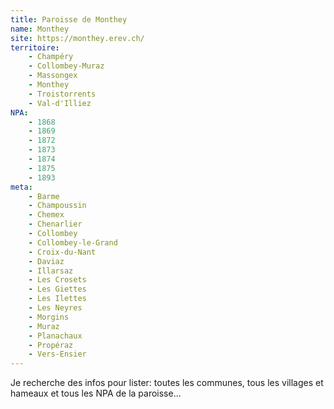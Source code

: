```yaml
---
title: Paroisse de Monthey
name: Monthey
site: https://monthey.erev.ch/
territoire:
    - Champéry
    - Collombey-Muraz
    - Massongex
    - Monthey
    - Troistorrents
    - Val-d'Illiez
NPA:
    - 1868
    - 1869
    - 1872
    - 1873
    - 1874
    - 1875
    - 1893
meta:
    - Barme
    - Champoussin
    - Chemex
    - Chenarlier
    - Collombey
    - Collombey-le-Grand
    - Croix-du-Nant
    - Daviaz
    - Illarsaz
    - Les Crosets
    - Les Giettes
    - Les Ilettes
    - Les Neyres
    - Morgins
    - Muraz
    - Planachaux
    - Propéraz
    - Vers-Ensier
---
```


Je recherche des infos pour lister: toutes les communes, tous les villages et hameaux et tous les NPA de la paroisse...